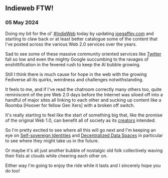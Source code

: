 ## Indieweb FTW!

### 05 May 2024

Doing my bit for the ol' [#IndieWeb](https://mastodon.social/tags/indieweb) today by updating [joegaffey.com](joegaffey.com) and starting to claw back or at least better catalogue some of the content that I've posted across the various Web 2.0 services over the years.

Sad to see some of these massive community oriented services like [Twitter](https://twitter.com/) fall so low and even the mighty Google succumbing to the ravages of enshittification in the fevered rush to keep the AI bubble growing.

Still I think there is much cause for hope in the web with the growing Fediverse all its quirks, weirdness and challenges notwithstanding.

It feels to me, and if I've read the chatroom correctly many others too, quite reminiscent of the pre Web 2.0 days before the Internet was siloed off into a handful of major sites all linking to each other and sucking up content like a Roomba [Hoover for fellow Gen Xers] with a broken off switch.

It's really starting to feel like the start of something big that, like the promise of the original Web 1.0, can benefit all of society as its [creators](https://en.wikipedia.org/wiki/Tim_Berners-Lee) intended.

So I'm pretty excited to see where all this will go next and I'm keeping an eye on [Self-sovereign Identities](https://en.wikipedia.org/wiki/Self-sovereign_identity) and [Decentralized Data Spaces](https://solidproject.org/) in particular to see where they might take us in the future.

Or maybe it's all just another bubble of nostalgic old folk collectively waving their fists at clouds while cheering each other on.

Either way I'm going to enjoy the ride while it lasts and I sincerely hope you do too!
